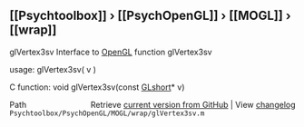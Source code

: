 ## [[Psychtoolbox]] &#8250; [[PsychOpenGL]] &#8250; [[MOGL]] &#8250; [[wrap]]

glVertex3sv  Interface to [OpenGL](OpenGL) function glVertex3sv  
  
usage:  glVertex3sv( v )  
  
C function:  void glVertex3sv(const [GLshort](GLshort)\* v)  




<div class="code_header" style="text-align:right;">
  <span style="float:left;">Path&nbsp;&nbsp;</span> <span class="counter">Retrieve <a href=
  "https://raw.github.com/Psychtoolbox-3/Psychtoolbox-3/beta/Psychtoolbox/PsychOpenGL/MOGL/wrap/glVertex3sv.m">current version from GitHub</a> | View <a href=
  "https://github.com/Psychtoolbox-3/Psychtoolbox-3/commits/beta/Psychtoolbox/PsychOpenGL/MOGL/wrap/glVertex3sv.m">changelog</a></span>
</div>
<div class="code">
  <code>Psychtoolbox/PsychOpenGL/MOGL/wrap/glVertex3sv.m</code>
</div>

